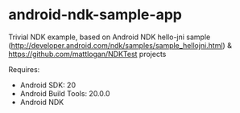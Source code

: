 # android-ndk-sample-app

Trivial NDK example, based on Android NDK hello-jni sample (http://developer.android.com/ndk/samples/sample_hellojni.html) & https://github.com/mattlogan/NDKTest projects

Requires:

* Android SDK: 20
* Android Build Tools: 20.0.0
* Android NDK
